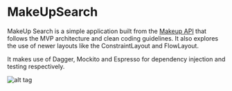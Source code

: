 # MakeUpSearch

MakeUp Search is a simple application built from the [Makeup API](http://makeup-api.herokuapp.com/) that follows the MVP architecture and clean coding guidelines. It also explores the use of newer layouts like the ConstraintLayout and FlowLayout.

It makes use of Dagger, Mockito and Espresso for dependency injection and testing respectively.

![alt tag](https://cdn-images-1.medium.com/max/1440/1*Ax5zhpXVoST9pJQ_v5yh8A.png)
